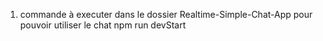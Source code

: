 1) commande à executer dans le dossier Realtime-Simple-Chat-App pour pouvoir utiliser le chat
npm run devStart